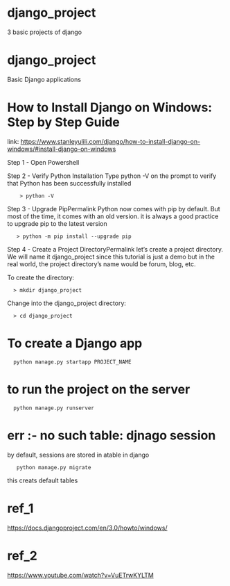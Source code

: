 # django_project
3 basic projects of django
# django_project

Basic Django applications

# How to Install Django on Windows: Step by Step Guide
link: https://www.stanleyulili.com/django/how-to-install-django-on-windows/#install-django-on-windows

Step 1 - Open Powershell

Step 2 - Verify Python Installation
      Type python -V on the prompt to verify that Python has been successfully installed
      
        > python -V
        
Step 3 - Upgrade PipPermalink
Python now comes with pip by default. But most of the time, it comes with an old version. it is always a good practice to upgrade pip to the latest version

       > python -m pip install --upgrade pip
       
Step 4 - Create a Project DirectoryPermalink
let’s create a project directory. We will name it django_project since this tutorial is just a demo but in the real world, the project directory’s name would be forum, blog, etc.

To create the directory:

      > mkdir django_project

Change into the django_project directory:

      > cd django_project

# To create a Django app
      python manage.py startapp PROJECT_NAME

# to run the project on the server
      python manage.py runserver
      
# err :- no such table: djnago session
by default, sessions are stored in atable in django
       
       python manage.py migrate
this creats default tables 

# ref_1
https://docs.djangoproject.com/en/3.0/howto/windows/

# ref_2
https://www.youtube.com/watch?v=VuETrwKYLTM

